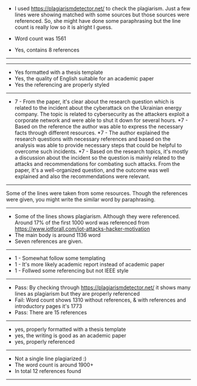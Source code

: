 * I used https://plagiarismdetector.net/ to check the plagiarism. Just a few lines were showing matched with some sources but those sources were referenced. So, she might have done some paraphrasing but the line count is really low so it is alright I guess. 

* Word count was 1561

* Yes, contains 8 references

--- 


--- 

*  Yes formatted with a thesis template
*  Yes, the quality of English suitable for an academic paper
*   Yes the referencing are properly styled 

----
* 7 - From the paper, it's clear about the research question which is related to the incident about the cyberattack on the Ukrainian energy company. The topic is related to cybersecurity as the attackers exploit a corporate network and were able to shut it down for several hours.
*7 -  Based on the reference the author was able to express the necessary facts through different resources. 
*7 - The author explained the research questions with necessary references and based on the analysis was able to provide necessary steps that could be helpful to overcome such incidents. 
*7 - Based on the research topics, it's mostly a discussion about the incident so the question is mainly related to the attacks and recommendations for combating such attacks. From the paper, it's a well-organized question, and the outcome was well explained and also the recommendations were relevant. 


---- 
Some of the lines were taken from some resources. Though the references were given, you might write the similar word by paraphrasing. 


----

* Some of the lines shows plagiarism. Although they were referenced. Around 17% of the first 1000 word was referenced from https://www.iotforall.com/iot-attacks-hacker-motivation
* The main body is around 1136 word
* Seven references are given. 


---- 
* 1 - Somewhat follow some templating 
* 1 - It's more likely academic report instead of academic paper
* 1 - Follwed some referencing but not IEEE style

--- 


* Pass: By checking through https://plagiarismdetector.net/ it shows many lines as plagiarism but they are properly referenced 
* Fail: Word count shows 1310 without references, & with references and introductory pages it's 1773
* Pass: There are 15 references


-----

* yes, properly formatted with a thesis template
* yes, the writing is good as an academic paper
* yes, properly referenced

----


* Not a single line plagiarized :) 
* The word count is around 1900+
* In total 12 references found
--- 
